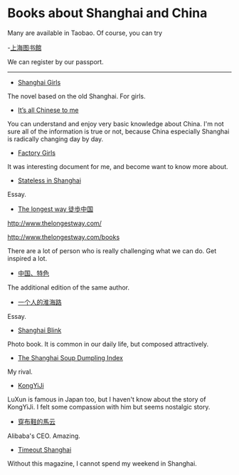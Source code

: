 # Books about Shanghai and China

Many are available in Taobao.
Of course, you can try

-[上海图书館](http://www.library.sh.cn/)

We can register by our passport.


---

- [Shanghai Girls](http://www.amazon.com/Shanghai-Girls-Novel-Lisa-See/dp/0812980530)

The novel based on the old Shanghai. For girls.

- [It’s all Chinese to me](http://www.amazon.com/Its-All-Chinese-Me-Etiquette/dp/0804840792)

You can understand and enjoy very basic knowledge about China. I'm not sure all of the information is true or not, because China especially Shanghai is radically changing day by day. 

- [Factory Girls](http://www.amazon.com/Factory-Girls-Village-Changing-China/dp/0385520182)

It was interesting document for me, and become want to know more about. 

- [Stateless in Shanghai](http://www.amazon.com/Stateless-Shanghai-Liliane-Willens/dp/9881815487/ref=sr_1_2?s=books&ie=UTF8&qid=1434417117&sr=1-2&keywords=Stateless+in+Shanghai)

Essay.

- [The longest way 徒歩中国](http://www.amazon.cn/%E5%BE%92%E6%AD%A5%E4%B8%AD%E5%9B%BD-%E9%9B%B7%E5%85%8B/dp/B00E0C44W4/ref=sr_1_1?ie=UTF8&qid=1434417326&sr=8-1&keywords=%E5%BE%99%E6%AD%A5%E4%B8%AD%E5%9B%BD)


http://www.thelongestway.com/

http://www.thelongestway.com/books

There are a lot of person who is really challenging what we can do. Get inspired a lot.


- [中国、特色](http://www.amazon.cn/%E4%B8%AD%E5%9B%BD-%E7%89%B9%E8%89%B2-%E9%9B%B7%E5%85%8B/dp/B00NGHONDY/ref=pd_sim_351_1?ie=UTF8&refRID=1S0GVZMJHKYCGR92MTYQ)

The additional edition of the same author.


- [一个人的淮海路](http://www.amazon.cn/%E4%B8%80%E4%B8%AA%E4%BA%BA%E7%9A%84%E6%B7%AE%E6%B5%B7%E8%B7%AF-%E9%A1%BE%E6%83%9F%E9%A2%96/dp/B00E8CG528/ref=sr_1_cc_1?s=aps&ie=UTF8&qid=1434417383&sr=1-1-catcorr&keywords=%E4%B8%80%E4%B8%AA%E4%BA%BA%E7%9A%84%E6%B7%AE%E6%B5%B7%E8%B7%AF)


Essay.


- [Shanghai Blink](http://www.expatree.com/boutique/shanghaiblink/)


Photo book. It is common in our daily life, but composed attractively.


- [The Shanghai Soup Dumpling Index](https://gumroad.com/l/rWtI)

My rival.

- [KongYiJi](http://capturingchinese.com/2011/10/learn-chinese-through-chinese-stories-lu-xuns-kong-yiji/)

LuXun is famous in Japan too, but I haven't know about the story of KongYiJi. I felt some compassion with him but seems nostalgic story.


- [穿布鞋的馬云](http://detail.tmall.com/item.htm?spm=a230r.1.14.4.n4vquq&id=40826867742&cm_id=140105335569ed55e27b&abbucket=8)

Alibaba's CEO. Amazing.


- [Timeout Shanghai](http://shanghai.timeoutcn.com/default.aspx)

Without this magazine, I cannot spend my weekend in Shanghai.

